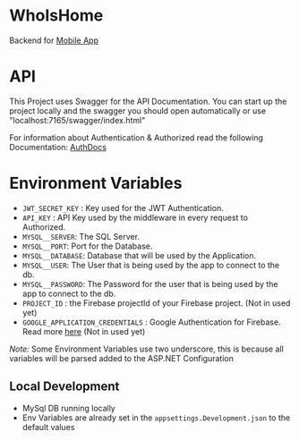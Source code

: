 # WhoIsHome
Backend for [Mobile App](https://github.com/Darki002/WhoIsHome.App)

# API

This Project uses Swagger for the API Documentation. You can start up the project locally 
and the swagger you should open automatically or use "localhost:7165/swagger/index.html"

For information about Authentication & Authorized read the following Documentation: [AuthDocs](./docs/Auth.md)

# Environment Variables

- `JWT_SECRET_KEY` : Key used for the JWT Authentication.
- `API_KEY` : API Key used by the middleware in every request to Authorized.
- `MYSQL__SERVER`: The SQL Server.
- `MYSQL__PORT`: Port for the Database.
- `MYSQL__DATABASE`: Database that will be used by the Application.
- `MYSQL__USER`: The User that is being used by the app to connect to the db.
- `MYSQL__PASSWORD`: The Password for the user that is being used by the app to connect to the db.
- `PROJECT_ID` : the Firebase projectId of your Firebase project. (Not in used yet)
- `GOOGLE_APPLICATION_CREDENTIALS` : Google Authentication for Firebase. Read more [here](https://cloud.google.com/docs/authentication/provide-credentials-adc#wlif-key) (Not in used yet)

*Note:* Some Environment Variables use two underscore, this is because all variables will be parsed added to the ASP.NET Configuration 

## Local Development

- MySql DB running locally
- Env Variables are already set in the `appsettings.Development.json` to the default values
